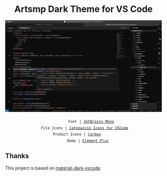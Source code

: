<h1 align="center">Artsmp Dark Theme for VS Code</h1>

<p align="center">
<a href="https://marketplace.visualstudio.com/items?itemName=artsmp.artsmp-theme" target="__blank"><img src="images/preview.png" alt="Visual Studio Marketplace Version" /></a>
</p>

<p align="center">
<sub><samp>&nbsp;&nbsp;&nbsp;&nbsp;&nbsp;&nbsp;&nbsp;Font | <a href="https://www.jetbrains.com/lp/mono/">JetBrains Mono</a><br>
&nbsp;File Icons | <a href="https://marketplace.visualstudio.com/items?itemName=Catppuccin.catppuccin-vsc-icons">Catppuccin Icons for VSCode</a><br>
Product Icons | <a href="https://github.com/antfu/vscode-icons-carbon">Carbon</a>&nbsp;&nbsp;&nbsp;&nbsp;&nbsp;&nbsp;<br>
&nbsp;&nbsp;&nbsp;&nbsp;&nbsp;&nbsp;&nbsp;&nbsp;&nbsp;&nbsp;Demo | <a href="https://github.com/element-plus/element-plus">Element Plus</a>&nbsp;&nbsp;&nbsp;&nbsp;&nbsp;&nbsp;</samp></sub>
</p>

## Thanks

This project is based on [material-dark-vscode](https://github.com/xrei/material-dark-vscode).
